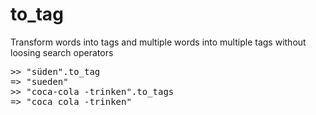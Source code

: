 
# to_tag

Transform words into tags and multiple words into multiple tags
without loosing search operators

<pre>
>> "süden".to_tag
=> "sueden"
>> "coca-cola -trinken".to_tags
=> "coca cola -trinken"
</pre>

